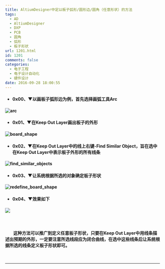 ```yaml
---
title: AltiumDesigner中定以板子弧形/圆形边/圆角（任意形状）的方法
tags:
  - AD
  - AltiumDesigner
  - DXP
  - PCB
  - 圆角
  - 弧形
  - 板子形状
url: 1201.html
id: 1201
comments: false
categories:
  - 电子工程
  - 电子设计自动化
  - 硬件设计
date: 2016-09-28 18:00:55
---
```


*   #### 0x00、▼以画板子弧形边为例，首先选择画弧工具Arc
    

#### ![arc](http://oarap.org/wp-content/uploads/2016/09/arc.png)

*   #### 0x01、▼在Keep Out Layer画出板子的外形
    

#### ![board_shape](http://oarap.org/wp-content/uploads/2016/09/board_shape.png)

*   #### 0x02、▼在Keep Out Layer中的线上右键-**Find Similar Object**，旨在选中在Keep Out Layer中表示板子外形的所有线条
    

#### ![find_similar_objects](http://oarap.org/wp-content/uploads/2016/09/find_similar_objects)

*   #### 0x03、▼让系统根据所选的对象确定板子形状
    

#### ![redefine_board_shape](http://oarap.org/wp-content/uploads/2016/09/redefine_board_shape.png)

*   #### 0x04、▼效果如下
    

#### ![](http://oss.bookshiyi.com/photo/2016/09/board_circle_3d_view.png)

     

####         这种方法可以推广到定义任意板子形状，只要在Keep Out Layer中用线条描述出预期的外形，一定要注意所选线段应为闭合曲线，在选中这些线条后让系统根据所选的线条定义板子形状即可。

 

* * *